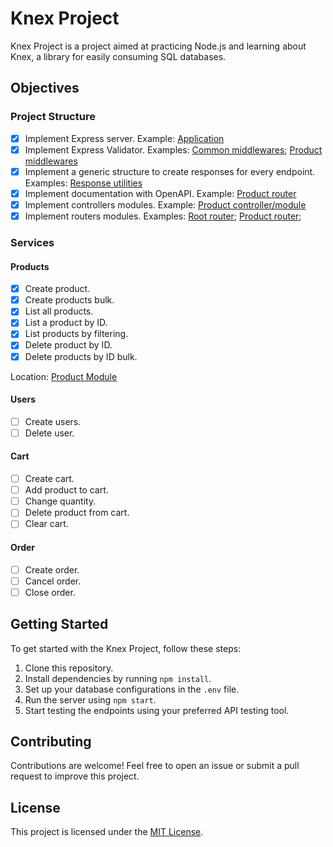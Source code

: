 # Knex Project

Knex Project is a project aimed at practicing Node.js and learning about Knex, a library for easily consuming SQL databases.

## Objectives

### Project Structure

- [x] Implement Express server. Example: [Application](./index.js)
- [x] Implement Express Validator. Examples: [Common middlewares](./middlewares/common.middlewares.js); [Product middlewares](./middlewares/product.middlewares.js)
- [x] Implement a generic structure to create responses for every endpoint. Examples: [Response utilities](./utils/response.utils.js)
- [x] Implement documentation with OpenAPI. Example: [Product router](./routers/product.router.js)
- [x] Implement controllers modules. Example: [Product controller/module](./controllers/product.controllers.js)
- [x] Implement routers modules. Examples: [Root router](./routers/index.router.js); [Product router](./routers/product.router.js); 

### Services

#### Products

- [x] Create product.
- [x] Create products bulk.
- [x] List all products.
- [x] List a product by ID.
- [x] List products by filtering.
- [x] Delete product by ID.
- [x] Delete products by ID bulk.

Location: [Product Module](./controllers/product.controllers.js)

#### Users

- [ ] Create users.
- [ ] Delete user.

#### Cart

- [ ] Create cart.
- [ ] Add product to cart.
- [ ] Change quantity.
- [ ] Delete product from cart.
- [ ] Clear cart.

#### Order

- [ ] Create order.
- [ ] Cancel order.
- [ ] Close order.

## Getting Started

To get started with the Knex Project, follow these steps:

1. Clone this repository.
2. Install dependencies by running `npm install`.
3. Set up your database configurations in the `.env` file.
4. Run the server using `npm start`.
5. Start testing the endpoints using your preferred API testing tool.

## Contributing

Contributions are welcome! Feel free to open an issue or submit a pull request to improve this project.

## License

This project is licensed under the [MIT License](LICENSE).